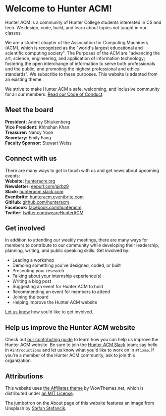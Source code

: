# Welcome to Hunter ACM!

Hunter ACM is a community of Hunter College students interested in CS and tech. We design, code, build, and learn about topics not taught in our classes.

We are a student chapter of the Association for Computing Machinery (ACM), which is recognized as the "world's largest educational and scientific computing society". The Purposes of the ACM are "advancing the art, science, engineering, and application of information technology; fostering the open interchange of information to serve both professionals and the public; and promoting the highest professional and ethical standards". We subscribe to these purposes.
This website is adapted from an existing theme.

We strive to make Hunter ACM a safe, welcoming, and inclusive community for all our members. [Read our Code of Conduct](https://www.hunteracm.org/codeofconduct).

## Meet the board
**President:** Andrey Shtukenberg <br />
**Vice President:** Khinshan Khan <br />
**Treasurer:** Nancy Yoon <br />
**Secretary:** Emily Fang <br />
**Faculty Sponsor:** Stewart Weiss

## Connect with us
There are many ways to get in touch with us and get news about upcoming events: <br />
**Website:** [hunteracm.org](https://www.hunteracm.org/) <br />
**Newsletter:** [eepurl.com/gjrbz9](https://acm.us14.list-manage.com/subscribe?u=40574f669e2894fb2eb79e2b6&id=d40cd1198a) <br />
**Slack:** [hunteracm.slack.com](https://hunteracm.slack.com/) <br />
**Eventbrite:** [hunteracm.eventbrite.com](https://www.eventbrite.com/o/hunter-acm-19855593997) <br />
**GitHub:** [github.com/hunteracm](https://github.com/hunteracm) <br />
**Facebook:** [facebook.com/hunteracm](https://www.facebook.com/hunteracm/) <br />
**Twitter:** [twitter.com/weareHunterACM](https://twitter.com/weareHunterACM) <br />

## Get involved
In addition to attending our weekly meetings, there are many ways for members to contribute to our community while developing their leadership, planning, writing, and public speaking skills. Get involved by:
- Leading a workshop
- Demoing something you've designed, coded, or built
- Presenting your research
- Talking about your internship experience(s)
- Writing a blog post
- Suggesting an event for Hunter ACM to hold
- Recommending an event for members to attend
- Joining the board
- Helping improve the Hunter ACM website

[Let us know](https://www.hunteracm.org/contact) how you'd like to get involved.

## Help us improve the Hunter ACM website
Check out [our contributing guide](https://github.com/hunteracm/hunteracm.github.io/blob/master/.github/CONTRIBUTING.md) to learn how you can help us improve the Hunter ACM website. Be sure to join the [Hunter ACM Slack](https://hunteracm.slack.com/) team; say hello in `#introductions` and let us know what you'd like to work on in `#fixme`. If you're a member of the Hunter ACM community, ask to join this organization.

## Attributions
This website uses [the Affiliates theme](https://github.com/wowthemesnet/affiliates-jekyll-theme) by WowThemes.net, which is distributed under [an MIT License](https://github.com/wowthemesnet/affiliates-jekyll-theme/blob/master/LICENSE.txt).

The jumbotron on the About page of this website features an image from Unsplash by [Stefan Stefancik](https://unsplash.com/@cikstefan).
